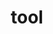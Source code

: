---
category: 4-letters
denotation: null
name: tool
reference_link: https://www.etymonline.com/word/tool
root_language: null
root_name: null
title: tool
type: free
word_sums:
- respelling: tool
  sum: 'Tool + '
---